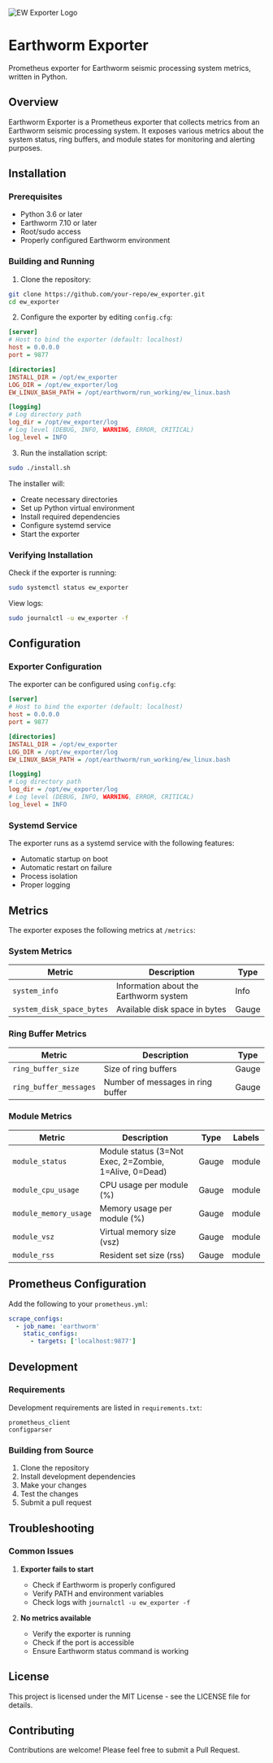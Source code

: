 ![EW Exporter Logo](https://raw.githubusercontent.com/ndawinata/ew_exporter/main/logo.png)

# Earthworm Exporter

Prometheus exporter for Earthworm seismic processing system metrics, written in Python.

## Overview

Earthworm Exporter is a Prometheus exporter that collects metrics from an Earthworm seismic processing system. It exposes various metrics about the system status, ring buffers, and module states for monitoring and alerting purposes.

## Installation

### Prerequisites

- Python 3.6 or later
- Earthworm 7.10 or later
- Root/sudo access
- Properly configured Earthworm environment

### Building and Running

1. Clone the repository:
```bash
git clone https://github.com/your-repo/ew_exporter.git
cd ew_exporter
```

2. Configure the exporter by editing `config.cfg`:
```ini
[server]
# Host to bind the exporter (default: localhost)
host = 0.0.0.0
port = 9877

[directories]
INSTALL_DIR = /opt/ew_exporter
LOG_DIR = /opt/ew_exporter/log
EW_LINUX_BASH_PATH = /opt/earthworm/run_working/ew_linux.bash

[logging]
# Log directory path
log_dir = /opt/ew_exporter/log
# Log level (DEBUG, INFO, WARNING, ERROR, CRITICAL)
log_level = INFO
```

3. Run the installation script:
```bash
sudo ./install.sh
```

The installer will:
- Create necessary directories
- Set up Python virtual environment
- Install required dependencies
- Configure systemd service
- Start the exporter

### Verifying Installation

Check if the exporter is running:
```bash
sudo systemctl status ew_exporter
```

View logs:
```bash
sudo journalctl -u ew_exporter -f
```

## Configuration

### Exporter Configuration

The exporter can be configured using `config.cfg`:

```ini
[server]
# Host to bind the exporter (default: localhost)
host = 0.0.0.0
port = 9877

[directories]
INSTALL_DIR = /opt/ew_exporter
LOG_DIR = /opt/ew_exporter/log
EW_LINUX_BASH_PATH = /opt/earthworm/run_working/ew_linux.bash

[logging]
# Log directory path
log_dir = /opt/ew_exporter/log
# Log level (DEBUG, INFO, WARNING, ERROR, CRITICAL)
log_level = INFO
```

### Systemd Service

The exporter runs as a systemd service with the following features:
- Automatic startup on boot
- Automatic restart on failure
- Process isolation
- Proper logging

## Metrics

The exporter exposes the following metrics at `/metrics`:

### System Metrics

| Metric | Description | Type |
|--------|-------------|------|
| `system_info` | Information about the Earthworm system | Info |
| `system_disk_space_bytes` | Available disk space in bytes | Gauge |

### Ring Buffer Metrics

| Metric | Description | Type |
|--------|-------------|------|
| `ring_buffer_size` | Size of ring buffers | Gauge |
| `ring_buffer_messages` | Number of messages in ring buffer | Gauge |

### Module Metrics

| Metric | Description | Type | Labels |
|--------|-------------|------|--------|
| `module_status` | Module status (3=Not Exec, 2=Zombie, 1=Alive, 0=Dead) | Gauge | module |
| `module_cpu_usage` | CPU usage per module (%) | Gauge | module |
| `module_memory_usage` | Memory usage per module (%) | Gauge | module |
| `module_vsz` | Virtual memory size (vsz) | Gauge | module |
| `module_rss` | Resident set size (rss) | Gauge | module |

## Prometheus Configuration

Add the following to your `prometheus.yml`:

```yaml
scrape_configs:
  - job_name: 'earthworm'
    static_configs:
      - targets: ['localhost:9877']
```

## Development

### Requirements

Development requirements are listed in `requirements.txt`:
```
prometheus_client
configparser
```

### Building from Source

1. Clone the repository
2. Install development dependencies
3. Make your changes
4. Test the changes
5. Submit a pull request

## Troubleshooting

### Common Issues

1. **Exporter fails to start**
   - Check if Earthworm is properly configured
   - Verify PATH and environment variables
   - Check logs with `journalctl -u ew_exporter -f`

2. **No metrics available**
   - Verify the exporter is running
   - Check if the port is accessible
   - Ensure Earthworm status command is working

## License

This project is licensed under the MIT License - see the LICENSE file for details.

## Contributing

Contributions are welcome! Please feel free to submit a Pull Request.


